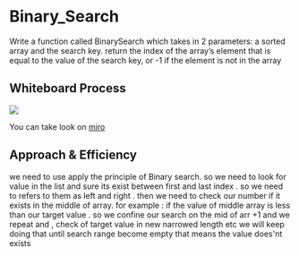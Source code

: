 # Binary_Search

Write a function called BinarySearch which takes in 2 parameters: a sorted array and the search key.
return the index of the array’s element that is equal to the value of the search key, or -1 if the element is not in the array

## Whiteboard Process

![](https://i.ibb.co/NtqQzXw/array-binary-search.jpg)

You can take look on [miro](https://miro.com/app/board/o9J_lAVhvac=/)

## Approach & Efficiency

we need to use apply the principle of Binary search.
so we need to look for value in the list and sure its exist between first and last index .
so we need to refers to them as left and right .
then we need to check our number if it exists in the middle of array.
for example : if the value of middle array is less than our target value .
so we confine our search on the mid of arr +1
and we repeat and , check of target value in new narrowed length etc
we will keep doing that until search range become empty that means the value does'nt exists
